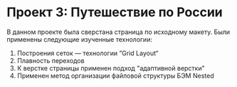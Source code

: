 # Проект 3: Путешествие по России


В данном проекте была сверстана  страница по исходному макету.
Были применены следующие изученные технологии:
1. Построения сеток — технологии ”Grid Layout“
2. Плавность переходов
3. К верстке страницы применен подход "адаптивной верстки"
4. Применен метод организации файловой структуры БЭМ Nested
